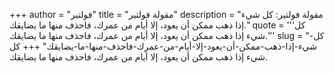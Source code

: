 +++
author = "فولتير"
title = "مقولة فولتير"
description = "مقولة فولتير: كل شيء إذا ذهب ممكن أن يعود، إلا أيام من عمرك، فاحذف منها ما يضايقك."
quote = '''كل شيء إذا ذهب ممكن أن يعود، إلا أيام من عمرك، فاحذف منها ما يضايقك.''' 
slug = "كل-شيء-إذا-ذهب-ممكن-أن-يعود-إلا-أيام-من-عمرك-فاحذف-منها-ما-يضايقك"
+++
كل شيء إذا ذهب ممكن أن يعود، إلا أيام من عمرك، فاحذف منها ما يضايقك.
